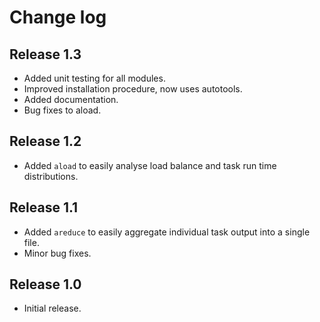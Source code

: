 # Change log

## Release 1.3
* Added unit testing for all modules.
* Improved installation procedure, now uses autotools.
* Added documentation.
* Bug fixes to aload.

## Release 1.2
* Added `aload` to easily analyse load balance and task run time
    distributions.

## Release 1.1
* Added `areduce` to easily aggregate individual task output into a single
    file.
* Minor bug fixes.

## Release 1.0
* Initial release.
